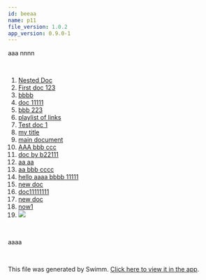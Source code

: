 ```yaml
---
id: beeaa
name: p11
file_version: 1.0.2
app_version: 0.9.0-1
---
```


<!-- Intro - Do not remove this comment -->
aaa nnnn

<br/>

<!-- Steps - Do not remove this comment -->
1. [Nested Doc](nested-doc.gyvk8.sw.md)
2. [First doc 123](http://localhost:5000/repos/Z2l0aHViJTNBJTNBb3QxJTNBJTNBZXJhbi1zd2ltbQ==/docs/ev0f7)
3. [bbbb](http://localhost:5000/repos/Z2l0aHViJTNBJTNBb3QxJTNBJTNBZXJhbi1zd2ltbQ==/docs/ob3ub)
4. [doc 11111](doc-11111.kt6to.sw.md)
5. [bbb 223](bbb-223.zpvog.sw.md)
6. [playlist of links](playlist-of-links.uicw6.pl.sw.md)
7. [Test doc 1](test-doc-1.bmvr2.sw.md)
8. [my title](http://localhost:5000/repos/Z2l0aHViJTNBJTNBY2hhdC1leGFtcGxlJTNBJTNBZXJhbnMtc3dpbW0=/docs/96def)
9. [main document](http://localhost:5000/repos/Z2l0aHViJTNBJTNBY2hhdC1leGFtcGxlJTNBJTNBZXJhbnMtc3dpbW0=/docs/iycio)
10. [AAA bbb ccc](aaa-bbb-ccc.0r9qv.sw.md)
11. [doc by b22111](doc-by-b22111.221o0.sw.md)
12. [aa aa](aa-aa.8gq4m.sw.md)
13. [aa bbb cccc](aa-bbb-cccc.jpp5u.sw.md)
14. [hello aaaa bbbb 11111](hello-aaaa-bbbb-11111.fa7ib.sw.md)
15. [new doc](new-doc.qh4jg.sw.md)
16. [doc11111111](doc11111111.q5mqm.sw.md)
17. [new doc](new-doc.xf354.sw.md)
18. [now1](now1.ucv9r.sw.md)
19. [<img src=x onerror="alert(\'XSS Attack\')">](img-srcx-onerroralertxss-attack.segiu.sw.md)


<br/>

<!-- Summary - Do not remove this comment -->
aaaa

<br/>

This file was generated by Swimm. [Click here to view it in the app](http://localhost:5000/repos/Z2l0aHViJTNBJTNBdDElM0ElM0FlcmFuLXN3aW1t/docs/beeaa).